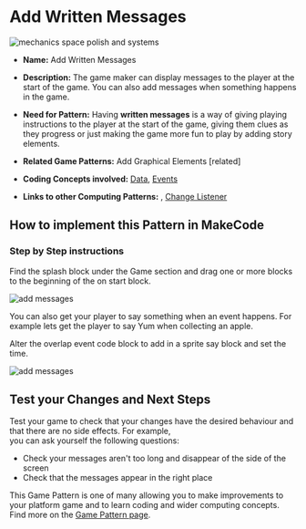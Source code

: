 # Add Written Messages

![mechanics space polish and systems](https://raw.githubusercontent.com/mickfuzz/makecode-platformer-101/master/images/patterns/gameMechanics_more_levels.jpg)

* **Name:** Add Written Messages

* **Description:** The game maker can display messages to the player at the start of the game. You can also add messages when something happens in the game.  

* **Need for Pattern:** Having **written messages** is a way of giving playing instructions to the player at the start of the game, giving them clues as they progress or just making the game more fun to play by adding story elements.

* **Related Game Patterns:** Add Graphical Elements [related]

* **Coding Concepts involved:** [Data](learningDimensions#data), [Events](learningDimensions#events)

* **Links to other Computing Patterns:** , [Change Listener](learningDimensions#change-listener)

## How to implement this Pattern in MakeCode

### Step by Step instructions

Find the splash block under the Game section and drag one or more blocks to the beginning of the on start block.

![add messages](https://raw.githubusercontent.com/mickfuzz/makecode-platformer-101/master/images/addMessages.png)

You can also get your player to say something when an event happens. For example lets get the player to say Yum when collecting an apple.

Alter the overlap event code block to add in a sprite say block and set the time.         

![add messages](https://raw.githubusercontent.com/mickfuzz/makecode-platformer-101/master/images/addMessages2.png)



## Test your Changes and Next Steps

Test your game to check that your changes have the desired behaviour and that there are no side effects. For example,  
you can ask yourself the following questions:

* Check your messages aren't too long and disappear of the side of the screen
* Check that the messages appear in the right place

This Game Pattern is one of many allowing you to make improvements to your platform game and to learn coding and wider computing concepts.
Find more on the [Game Pattern page](gamePatterns.md).
